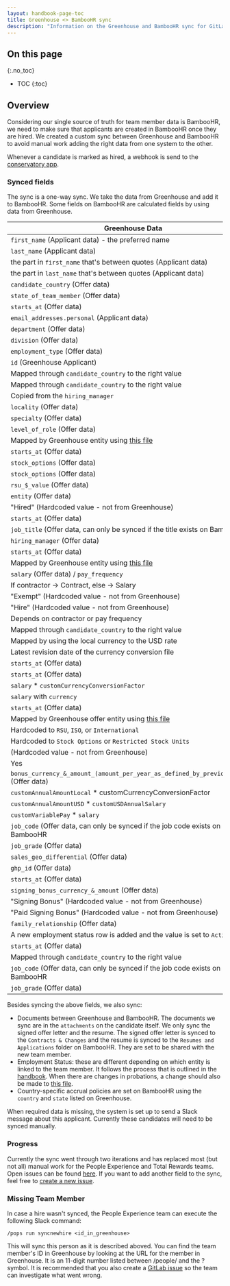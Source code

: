 ```yaml
---
layout: handbook-page-toc
title: Greenhouse <> BambooHR sync
description: "Information on the Greenhouse and BambooHR sync for GitLab team members and their profiles."
---
```


## On this page

{:.no_toc}

- TOC
{:toc}

## Overview

Considering our single source of truth for team member data is BambooHR, we need to make sure that applicants
are created in BambooHR once they are hired. We created a custom sync between Greenhouse and BambooHR to avoid
manual work adding the right data from one system to the other.

Whenever a candidate is marked as hired, a webhook is send to the [conservatory app](https://gitlab.com/gitlab-com/people-group/peopleops-eng/conservatory).

### Synced fields

The sync is a one-way sync. We take the data from Greenhouse and add it to BambooHR. Some fields on BambooHR are calculated fields by using data
from Greenhouse.

| Greenhouse Data | BambooHR Data |
| --------------- | ------------- |
| `first_name` (Applicant data) - the preferred name | `firstName` |
| `last_name` (Applicant data) | `lastName` |
| the part in `first_name` that's between quotes (Applicant data) | `preferredName` |
| the part in `last_name` that's between quotes (Applicant data) | `customPreferredLastName` |
| `candidate_country` (Offer data) | `country` |
| `state_of_team_member` (Offer data) | `state` |
| `starts_at` (Offer data) | `hireDate` |
| `email_addresses.personal` (Applicant data) | `homeEmail` |
| `department` (Offer data) | `department` |
| `division` (Offer data) | `division` |
| `employment_type` (Offer data) | `customFullOrPartTime` |
| `id` (Greenhouse Applicant) | `customCandidateID` |
| Mapped through `candidate_country` to the right value | `customPayFrequency` |
| Mapped through `candidate_country` to the right value | `customRegion` |
| Copied from the `hiring_manager` | `customCostCenter` |
| `locality` (Offer data) | `customLocality` |
| `specialty` (Offer data) | `customJobTitleSpeciality` |
| `level_of_role` (Offer data) | `customRole` |
| Mapped by Greenhouse entity using [this file](https://gitlab.com/gitlab-com/www-gitlab-com/-/blob/master/data/entity_mapper.yml) | `customEmployeeCorptoCorp` |
| `starts_at` (Offer data) | `customHireDate` |
| `stock_options` (Offer data) | `customShares1` |
| `stock_options` (Offer data) | `customTotal` |
| `rsu_$_value` (Offer data) | `customRSUValue` |
| `entity` (Offer data) | `customInc/BV` |
| "Hired" (Hardcoded value - not from Greenhouse) | `customNotes` |
| `starts_at` (Offer data) | `date` |
| `job_title` (Offer data, can only be synced if the title exists on BambooHR) | `jobTitle` |
| `hiring_manager` (Offer data) | `reportsTo` |
| `starts_at` (Offer data) | `startDate` |
| Mapped by Greenhouse entity using [this file](https://gitlab.com/gitlab-com/www-gitlab-com/-/blob/master/data/entity_mapper.yml) | `location` |
| `salary` (Offer data) / `pay_frequency` | `rate` |
| If contractor -> Contract, else -> Salary | `type` |
| "Exempt" (Hardcoded value - not from Greenhouse) | `exempt` |
| "Hire" (Hardcoded value - not from Greenhouse) | `reason` |
| Depends on contractor or pay frequency | `paidPer` |
| Mapped through `candidate_country` to the right value | `paySchedule` |
| Mapped by using the local currency to the USD rate | `customCurrencyConversionFactor` |
| Latest revision date of the currency conversion file | `customConversionEffectiveDate` |
| `starts_at` (Offer data) | `customEffectiveDate2` |
| `starts_at` (Offer data) | `customEffectiveDate3` |
| `salary` * `customCurrencyConversionFactor` | `customUSDAnnualSalary` |
| `salary` with `currency` | `customLocalAnnualSalary` |
| `starts_at` (Offer data) | `customDate` |
| Mapped by Greenhouse offer entity using [this file](https://gitlab.com/gitlab-com/www-gitlab-com/-/blob/master/data/entity_mapper.yml) | `customType` |
| Hardcoded to `RSU`, `ISO`, or `International` | `customType1` |
| Hardcoded to `Stock Options` or `Restricted Stock Units` | `customShareVehicle` |
| (Hardcoded value - not from Greenhouse) | `customReason` |
| Yes | `customVariablePay` |
| `bonus_currency_&_amount_(amount_per_year_as_defined_by_previous_field)` (Offer data) | `customAnnualAmountLocal` |
| `customAnnualAmountLocal` * customCurrencyConversionFactor | `customAnnualAmountUSD` |
| `customAnnualAmountUSD` * `customUSDAnnualSalary` | `customOTEUSD` |
| `customVariablePay` * `salary` | `customOTELocal` |
| `job_code` (Offer data, can only be synced if the job code exists on BambooHR | `customJobCode` |
| `job_grade` (Offer data) | `customJobGrade` |
| `sales_geo_differential` (Offer data) | `customSalesGeoDifferential` |
| `ghp_id` (Offer data) | `customNumber` |
| `starts_at` (Offer data) | `customBonusdate` |
| `signing_bonus_currency_&_amount` (Offer data) | `customBonusAmount` |
| "Signing Bonus" (Hardcoded value - not from Greenhouse) | `customBonustype` |
| "Paid Signing Bonus" (Hardcoded value - not from Greenhouse) | `customBonuscomments` |
| `family_relationship` (Offer data) | `customRelationship` |
| A new employment status row is added and the value is set to `Active` | `employmentStatus` |
| `starts_at` (Offer data) | `customEffectiveDate6` |
| Mapped through `candidate_country` to the right value | `customPayFrequency2` |
| `job_code` (Offer data, can only be synced if the job code exists on BambooHR | `customJobCode2` |
| `job_grade` (Offer data) | `customJobGrade2` |

Besides syncing the above fields, we also sync:

- Documents between Greenhouse and BambooHR. The documents we sync are in the `attachments` on the
candidate itself. We only sync the signed offer letter and the resume. The signed offer letter is
synced to the `Contracts & Changes` and the resume is synced to the `Resumes and Applications`
folder on BambooHR. They are set to be shared with the new team member.
- Employment Status: these are different depending on which entity is linked to the team member.
It follows the process that is outlined in the [handbook](/handbook/people-group/general-onboarding/onboarding-processes/#adding-a-new-team-member-to-bamboohr). When there are changes in probations, a
change should also be made to [this file](https://gitlab.com/gitlab-com/www-gitlab-com/-/blob/master/data/entity_mapper.yml).
- Country-specific accrual policies are set on BambooHR using the `country` and `state` listed on Greenhouse.

When required data is missing, the system is set up to send a Slack message about
this applicant. Currently these candidates will need to be synced manually.

### Progress

Currently the sync went through two iterations and has replaced most (but not all) manual work for the People Experience and Total Rewards teams.
Open issues can be found [here](https://gitlab.com/groups/gitlab-com/people-group/peopleops-eng/-/issues?scope=all&utf8=%E2%9C%93&state=opened&label_name%5B%5D=f-gh-bhr-sync).
If you want to add another field to the sync, feel free to [create a new issue](https://gitlab.com/gitlab-com/people-group/peopleops-eng/people-operations-engineering/-/issues/new).

### Missing Team Member

In case a hire wasn't synced, the People Experience team can execute the following
Slack command:

```
/pops run syncnewhire <id_in_greenhouse>
```

This will sync this person as it is described aboved. You can find the team member's ID in Greenhouse by looking at the URL for the member in Greenhouse. It is an 11-digit number listed between /people/ and the ? symbol. It is recommended that you
also create a [GitLab issue](https://gitlab.com/gitlab-com/people-group/peopleops-eng/employment-automation/issues/new?issuable_template=bug_with_greenhouse_bamboo_sync) so the team can investigate what went wrong.

